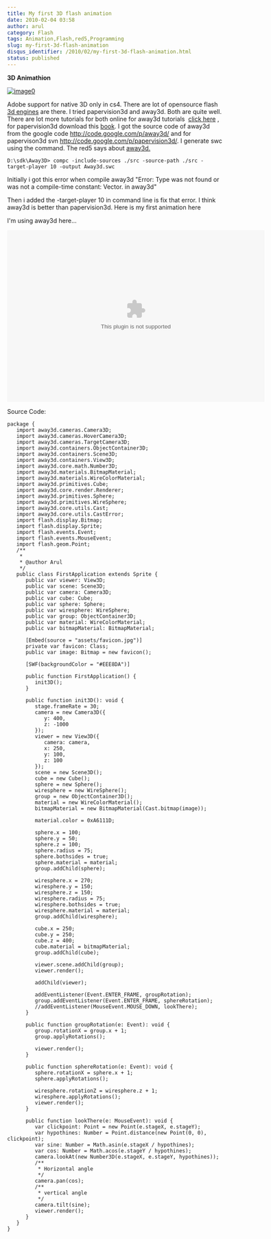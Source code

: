 ```yaml
---
title: My first 3D flash animation
date: 2010-02-04 03:58
author: arul
category: Flash
tags: Animation,Flash,red5,Programming
slug: my-first-3d-flash-animation
disqus_identifier: /2010/02/my-first-3d-flash-animation.html
status: published
---
```


**3D Animathion**

[![image0](http://1.bp.blogspot.com/_X5tq9y9xv2s/S2sZE9RI5AI/AAAAAAAAALA/sKwq2ehHqto/s400/away3d+example.jpg)](http://1.bp.blogspot.com/_X5tq9y9xv2s/S2sZE9RI5AI/AAAAAAAAALA/sKwq2ehHqto/s1600-h/away3d+example.jpg)

Adobe support for native 3D only in cs4. There are lot of opensource
flash [3d
engines](http://flashenabledblog.com/2008/04/17/flash-3d-list-update/)
are there. I tried papervision3d and away3d. Both are quite well. There
are lot more tutorials for both online for away3d tutorials  [click
here](http://away3d.com/tutorials) , for papervision3d download this
[book](http://www.packtpub.com/article/3d-vector-drawing-and-text-papervision3d-part1).
I got the source code of away3d from the google code
<http://code.google.com/p/away3d/> and for papervison3d svn
<http://code.google.com/p/papervision3d/>. I generate swc using the
command. The red5 says about [away3d.](http://osflash.org/away3d)

``` text
D:\sdk\Away3D> compc -include-sources ./src -source-path ./src -target-player 10 -output Away3d.swc
```

Initially i got this error when compile away3d \"Error: Type was not
found or was not a compile-time constant: Vector. in away3d\"

Then i added the -target-player 10 in command line is fix that error. I
think away3d is better than papervision3d. Here is my first animation
here

I\'m using away3d here\...

<embed src="http://files.arulraj.net/code/flash/away3d/away3d.swf" width="600" height="400">
</embed>

Source Code:

``` as3
package {
   import away3d.cameras.Camera3D;
   import away3d.cameras.HoverCamera3D;
   import away3d.cameras.TargetCamera3D;
   import away3d.containers.ObjectContainer3D;
   import away3d.containers.Scene3D;
   import away3d.containers.View3D;
   import away3d.core.math.Number3D;
   import away3d.materials.BitmapMaterial;
   import away3d.materials.WireColorMaterial;
   import away3d.primitives.Cube;
   import away3d.core.render.Renderer;
   import away3d.primitives.Sphere;
   import away3d.primitives.WireSphere;
   import away3d.core.utils.Cast;
   import away3d.core.utils.CastError;
   import flash.display.Bitmap;
   import flash.display.Sprite;
   import flash.events.Event;
   import flash.events.MouseEvent;
   import flash.geom.Point;
   /**
    *
    * @author Arul
    */
   public class FirstApplication extends Sprite {
      public var viewer: View3D;
      public var scene: Scene3D;
      public var camera: Camera3D;
      public var cube: Cube;
      public var sphere: Sphere;
      public var wiresphere: WireSphere;
      public var group: ObjectContainer3D;
      public var material: WireColorMaterial;
      public var bitmapMaterial: BitmapMaterial;

      [Embed(source = "assets/favicon.jpg")]
      private var favicon: Class;
      public var image: Bitmap = new favicon();

      [SWF(backgroundColor = "#EEE8DA")]

      public function FirstApplication() {
         init3D();
      }

      public function init3D(): void {
         stage.frameRate = 30;
         camera = new Camera3D({
            y: 400,
            z: -1000
         });
         viewer = new View3D({
            camera: camera,
            x: 250,
            y: 100,
            z: 100
         });
         scene = new Scene3D();
         cube = new Cube();
         sphere = new Sphere();
         wiresphere = new WireSphere();
         group = new ObjectContainer3D();
         material = new WireColorMaterial();
         bitmapMaterial = new BitmapMaterial(Cast.bitmap(image));

         material.color = 0xA6111D;

         sphere.x = 100;
         sphere.y = 50;
         sphere.z = 100;
         sphere.radius = 75;
         sphere.bothsides = true;
         sphere.material = material;
         group.addChild(sphere);

         wiresphere.x = 270;
         wiresphere.y = 150;
         wiresphere.z = 150;
         wiresphere.radius = 75;
         wiresphere.bothsides = true;
         wiresphere.material = material;
         group.addChild(wiresphere);

         cube.x = 250;
         cube.y = 250;
         cube.z = 400;
         cube.material = bitmapMaterial;
         group.addChild(cube);

         viewer.scene.addChild(group);
         viewer.render();

         addChild(viewer);

         addEventListener(Event.ENTER_FRAME, groupRotation);
         group.addEventListener(Event.ENTER_FRAME, sphereRotation);
         //addEventListener(MouseEvent.MOUSE_DOWN, lookThere);
      }

      public function groupRotation(e: Event): void {
         group.rotationX = group.x + 1;
         group.applyRotations();

         viewer.render();
      }

      public function sphereRotation(e: Event): void {
         sphere.rotationX = sphere.x + 1;
         sphere.applyRotations();

         wiresphere.rotationZ = wiresphere.z + 1;
         wiresphere.applyRotations();
         viewer.render();
      }

      public function lookThere(e: MouseEvent): void {
         var clickpoint: Point = new Point(e.stageX, e.stageY);
         var hypothines: Number = Point.distance(new Point(0, 0), clickpoint);
         var sine: Number = Math.asin(e.stageX / hypothines);
         var cos: Number = Math.acos(e.stageY / hypothines);
         camera.lookAt(new Number3D(e.stageX, e.stageY, hypothines));
         /**
          * Horizontal angle
          */
         camera.pan(cos);
         /**
          * vertical angle
          */
         camera.tilt(sine);
         viewer.render();
      }
   }
}
```
